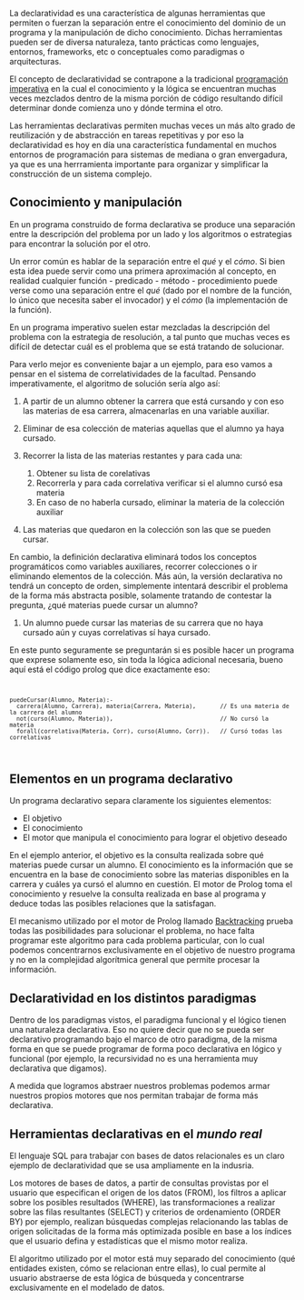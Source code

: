 La declaratividad es una característica de algunas herramientas que permiten o fuerzan la separación entre el conocimiento del dominio de un programa y la manipulación de dicho conocimiento. Dichas herramientas pueden ser de diversa naturaleza, tanto prácticas como lenguajes, entornos, frameworks, etc o conceptuales como paradigmas o arquitecturas.

El concepto de declaratividad se contrapone a la tradicional [programación imperativa](programacion-imperativa.html) en la cual el conocimiento y la lógica se encuentran muchas veces mezclados dentro de la misma porción de código resultando difícil determinar donde comienza uno y dónde termina el otro.

Las herramientas declarativas permiten muchas veces un más alto grado de reutilización y de abstracción en tareas repetitivas y por eso la declaratividad es hoy en día una característica fundamental en muchos entornos de programación para sistemas de mediana o gran envergadura, ya que es una herrramienta importante para organizar y simplificar la construcción de un sistema complejo.

Conocimiento y manipulación
---------------------------

En un programa construido de forma declarativa se produce una separación entre la descripción del problema por un lado y los algoritmos o estrategias para encontrar la solución por el otro.

Un error común es hablar de la separación entre el *qué* y el *cómo*. Si bien esta idea puede servir como una primera aproximación al concepto, en realidad cualquier función - predicado - método - procedimiento puede verse como una separación entre el *qué* (dado por el nombre de la función, lo único que necesita saber el invocador) y el *cómo* (la implementación de la función).

En un programa imperativo suelen estar mezcladas la descripción del problema con la estrategia de resolución, a tal punto que muchas veces es difícil de detectar cuál es el problema que se está tratando de solucionar.

Para verlo mejor es conveniente bajar a un ejemplo, para eso vamos a pensar en el sistema de correlatividades de la facultad. Pensando imperativamente, el algoritmo de solución sería algo así:

1.  A partir de un alumno obtener la carrera que está cursando y con eso las materias de esa carrera, almacenarlas en una variable auxiliar.
2.  Eliminar de esa colección de materias aquellas que el alumno ya haya cursado.
3.  Recorrer la lista de las materias restantes y para cada una:
    1.  Obtener su lista de corelativas
    2.  Recorrerla y para cada correlativa verificar si el alumno cursó esa materia
    3.  En caso de no haberla cursado, eliminar la materia de la colección auxiliar

4.  Las materias que quedaron en la colección son las que se pueden cursar.

En cambio, la definición declarativa eliminará todos los conceptos programáticos como variables auxiliares, recorrer colecciones o ir eliminando elementos de la colección. Más aún, la versión declarativa no tendrá un concepto de orden, simplemente intentará describir el problema de la forma más abstracta posible, solamente tratando de contestar la pregunta, ¿qué materias puede cursar un alumno?

1.  Un alumno puede cursar las materias de su carrera que no haya cursado aún y cuyas correlativas sí haya cursado.

En este punto seguramente se preguntarán si es posible hacer un programa que exprese solamente eso, sin toda la lógica adicional necesaria, bueno aquí está el código prolog que dice exactamente eso: <code>

    puedeCursar(Alumno, Materia):-
      carrera(Alumno, Carrera), materia(Carrera, Materia),       // Es una materia de la carrera del alumno
      not(curso(Alumno, Materia)),                               // No cursó la materia
      forall(correlativa(Materia, Corr), curso(Alumno, Corr)).   // Cursó todas las correlativas

</code>

Elementos en un programa declarativo
------------------------------------

Un programa declarativo separa claramente los siguientes elementos:

-   El objetivo
-   El conocimiento
-   El motor que manipula el conocimiento para lograr el objetivo deseado

En el ejemplo anterior, el objetivo es la consulta realizada sobre qué materias puede cursar un alumno. El conocimiento es la información que se encuentra en la base de conocimiento sobre las materias disponibles en la carrera y cuáles ya cursó el alumno en cuestión. El motor de Prolog toma el conocimiento y resuelve la consulta realizada en base al programa y deduce todas las posibles relaciones que la satisfagan.

El mecanismo utilizado por el motor de Prolog llamado [Backtracking](backtracking.html) prueba todas las posibilidades para solucionar el problema, no hace falta programar este algoritmo para cada problema particular, con lo cual podemos concentrarnos exclusivamente en el objetivo de nuestro programa y no en la complejidad algorítmica general que permite procesar la información.

Declaratividad en los distintos paradigmas
------------------------------------------

Dentro de los paradigmas vistos, el paradigma funcional y el lógico tienen una naturaleza declarativa. Eso no quiere decir que no se pueda ser declarativo programando bajo el marco de otro paradigma, de la misma forma en que se puede programar de forma poco declarativa en lógico y funcional (por ejemplo, la recursividad no es una herramienta muy declarativa que digamos).

A medida que logramos abstraer nuestros problemas podemos armar nuestros propios motores que nos permitan trabajar de forma más declarativa.

Herramientas declarativas en el *mundo real*
--------------------------------------------

El lenguaje SQL para trabajar con bases de datos relacionales es un claro ejemplo de declaratividad que se usa ampliamente en la indusria.

Los motores de bases de datos, a partir de consultas provistas por el usuario que especifican el origen de los datos (FROM), los filtros a aplicar sobre los posibles resultados (WHERE), las transformaciones a realizar sobre las filas resultantes (SELECT) y criterios de ordenamiento (ORDER BY) por ejemplo, realizan búsquedas complejas relacionando las tablas de origen solicitadas de la forma más optimizada posible en base a los índices que el usuario defina y estadísticas que el mismo motor realiza.

El algoritmo utilizado por el motor está muy separado del conocimiento (qué entidades existen, cómo se relacionan entre ellas), lo cual permite al usuario abstraerse de esta lógica de búsqueda y concentrarse exclusivamente en el modelado de datos.

